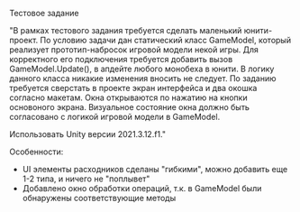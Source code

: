 Тестовое задание

"В рамках тестового задания требуется сделать маленький юнити-проект. 
По условию задачи дан статический класс GameModel, который реализует прототип-набросок игровой модели некой игры. 
Для корректного его подключения требуется добавить вызов GameModel.Update(), в апдейте любого монобеха в юнити. 
В логику данного класса никакие изменения вносить не следует. 
По заданию требуется сверстать в проекте экран интерфейса и два окошка согласно макетам. 
Окна открываются по нажатию на кнопки основоного экрана. 
Визуальное состояние окна должно быть согласовано с логикой игровой модели в GameModel.

Использовать Unity версии 2021.3.12.f1."

Особенности:
- UI элементы расходников сделаны "гибкими", можно добавить еще 1-2 типа, и ничего не "поплывет"
- Добавлено окно обработки операций, т.к. в GameModel были обнаружены соответствующие методы
